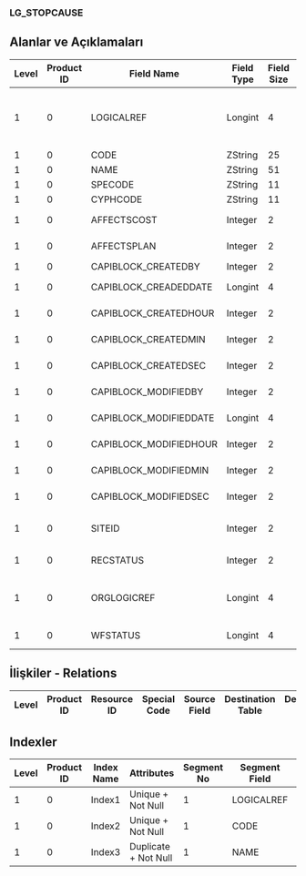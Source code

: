 ### LG_STOPCAUSE

## Alanlar ve Açıklamaları

**Level**|**Product ID**|**Field Name**|**Field Type**|**Field Size**|**Field Offset**|**Türkçe Açıklama**|**Expression**
-----|-----|-----|-----|-----|-----|-----|-----
1|0|LOGICALREF|Longint|4|0|İş emri durma nedeni log. Ref.|Work Order Stop Reason Logical Reference
1|0|CODE|ZString|25|4|Kod|Code
1|0|NAME|ZString|51|29|Açıklama|Description
1|0|SPECODE|ZString|11|80|Özel Kod|Aux. Code
1|0|CYPHCODE|ZString|11|91|Yetki Kodu|Auth. Code
1|0|AFFECTSCOST|Integer|2|102|Maliyeti Etkiler|Affects Cost
1|0|AFFECTSPLAN|Integer|2|104|Planı Etkiler|Affects Plan
1|0|CAPIBLOCK_CREATEDBY|Integer|2|106|Oluşturan|Created By
1|0|CAPIBLOCK_CREADEDDATE|Longint|4|108|Oluşturulma Tarihi|Created Date
1|0|CAPIBLOCK_CREATEDHOUR|Integer|2|112|Oluşturulma Saati|Created Hour
1|0|CAPIBLOCK_CREATEDMIN|Integer|2|114|Oluşturulma Dakikası|Created Minute
1|0|CAPIBLOCK_CREATEDSEC|Integer|2|116|Oluşturulma Saniyesi|Created Second
1|0|CAPIBLOCK_MODIFIEDBY|Integer|2|118|Değiştiren|Modified By
1|0|CAPIBLOCK_MODIFIEDDATE|Longint|4|120|Değiştirilme Tarihi|Modified Date
1|0|CAPIBLOCK_MODIFIEDHOUR|Integer|2|124|Değiştirilme Saati|Modified Hour
1|0|CAPIBLOCK_MODIFIEDMIN|Integer|2|126|Değiştirilme Dakikası|Modified Minute
1|0|CAPIBLOCK_MODIFIEDSEC|Integer|2|128|Değiştirilme Saniyesi|Modified Second
1|0|SITEID|Integer|2|130|Veri Merkezi|Data Processing Site
1|0|RECSTATUS|Integer|2|132|Kayıt Durumu|Record Status
1|0|ORGLOGICREF|Longint|4|134|Orijinal Kayıt Log. Ref.|Original Record Logical Reference
1|0|WFSTATUS|Longint|4|138|Kullanımda Değil|Not In Use

## İlişkiler - Relations

**Level**|**Product ID**|**Resource ID**|**Special Code**|**Source Field**|**Destination Table**|**Destination Field**|**Relation Type**|**Extra Condition**
-----|-----|-----|-----|-----|-----|-----|-----|-----

## Indexler

**Level**|**Product ID**|**Index Name**|**Attributes**|**Segment No**|**Segment Field**|**Sense**
-----|-----|-----|-----|-----|-----|-----
1|0|Index1|Unique + Not Null|1|LOGICALREF|Ascending
1|0|Index2|Unique + Not Null|1|CODE|Ascending
1|0|Index3|Duplicate + Not Null|1|NAME|Ascending
